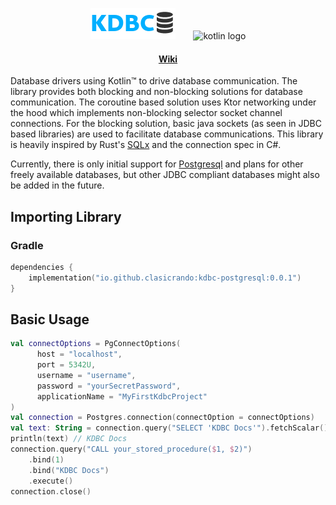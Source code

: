 <p align="center">
  <img src="kdbc.png"  alt="kdbc Logo"/>
  &ensp;&ensp;&ensp;
  <img height="50px" src="https://external-content.duckduckgo.com/iu/?u=https%3A%2F%2Fkotlinlang.org%2Fdocs%2Fimages%2Fkotlin-logo.png&f=1&nofb=1&ipt=f9985bbac1e2117b69f4a0950f0dea95714d864df42c33c0c03705286124e127&ipo=images" alt="kotlin logo">
</p>

<div align="center">
    <h4>
        <a href="https://github.com/ClasicRando/kdbc/wiki">Wiki</a>
    </h4>
</div>

Database drivers using Kotlin™ to drive database communication. The library
provides both blocking and non-blocking solutions for database communication.
The coroutine based solution uses Ktor networking under the hood which
implements non-blocking selector socket channel connections. For the blocking
solution, basic java sockets (as seen in JDBC based libraries) are used to
facilitate database communications. This library is heavily inspired by Rust's
[SQLx](https://github.com/launchbadge/sqlx) and the connection spec in C#.

Currently, there is only initial support for [Postgresql](https://www.postgresql.org/) and plans for
other freely available databases, but other JDBC compliant databases might
also be added in the future.

## Importing Library
### Gradle
```kotlin
dependencies {
    implementation("io.github.clasicrando:kdbc-postgresql:0.0.1")
}
```

## Basic Usage
```kotlin
val connectOptions = PgConnectOptions(
      host = "localhost",
      port = 5342U,
      username = "username",
      password = "yourSecretPassword",
      applicationName = "MyFirstKdbcProject"
)
val connection = Postgres.connection(connectOption = connectOptions)
val text: String = connection.query("SELECT 'KDBC Docs'").fetchScalar()
println(text) // KDBC Docs
connection.query("CALL your_stored_procedure($1, $2)")
    .bind(1)
    .bind("KDBC Docs")
    .execute()
connection.close()
```
